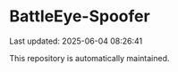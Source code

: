 # BattleEye-Spoofer

Last updated: 2025-06-04 08:26:41

This repository is automatically maintained.
